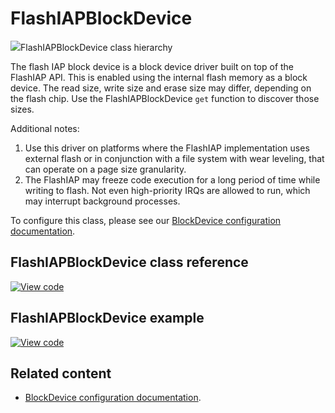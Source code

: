 # FlashIAPBlockDevice

<span class="images">![](https://os.mbed.com/docs/v5.15/mbed-os-api-doxy/class_flash_i_a_p_block_device.png)<span>FlashIAPBlockDevice class hierarchy</span></span>

The flash IAP block device is a block device driver built on top of the FlashIAP API. This is enabled using the internal flash memory as a block device. The read size, write size and erase size may differ, depending on the flash chip. Use the FlashIAPBlockDevice `get` function to discover those sizes.

Additional notes:

1. Use this driver on platforms where the FlashIAP implementation uses external flash or in conjunction with a file system with wear leveling, that can operate on a page size granularity.
1. The FlashIAP may freeze code execution for a long period of time while writing to flash. Not even high-priority IRQs are allowed to run, which may interrupt background processes.

To configure this class, please see our [BlockDevice configuration documentation](../reference/storage.html#blockdevice-default-configuration).

## FlashIAPBlockDevice class reference

[![View code](https://www.mbed.com/embed/?type=library)](https://os.mbed.com/docs/v5.15/mbed-os-api-doxy/class_flash_i_a_p_block_device.html)

## FlashIAPBlockDevice example

[![View code](https://www.mbed.com/embed/?url=https://github.com/ARMmbed/mbed-os-examples-docs_only/blob/master/APIs_Storage/FlashIAPBlockDevice)](https://github.com/ARMmbed/mbed-os-examples-docs_only/blob/master/APIs_Storage/FlashIAPBlockDevice/main.cpp)

## Related content

- [BlockDevice configuration documentation](../reference/storage.html#blockdevice-default-configuration).
